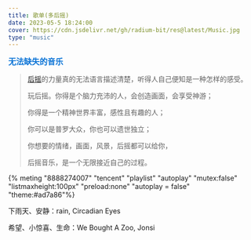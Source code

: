 ```yaml
---
title: 歌单(多后摇)
date: 2023-05-5 18:24:00
cover: https://cdn.jsdelivr.net/gh/radium-bit/res@latest/Music.jpg
type: "music"
---
```


<font color=#0c74d6 size=3 face="黑体">**无法缺失的音乐**</font>

> [后摇](https://zh.wikipedia.org/wiki/%E5%BE%8C%E6%90%96%E6%BB%BE)的力量真的无法语言描述清楚，听得人自己便知是一种怎样的感受。
>
> 玩后摇。你得是个脑力充沛的人，会创造画面，会享受神游；
>
> 你得是一个精神世界丰富，感性且有趣的人；
>
> 你可以是普罗大众，你也可以遗世独立；
>
> 你想要的情绪，画面，风景，后摇都可以给你，
>
> 后摇音乐，是一个无限接近自己的过程。

{% meting "8888274007" "tencent" "playlist" "autoplay" "mutex:false" "listmaxheight:100px" "preload:none" "autoplay = false" "theme:#ad7a86"%}

下雨天、安静：rain, Circadian Eyes

希望、小惊喜、生命：We Bought A Zoo, Jonsi

